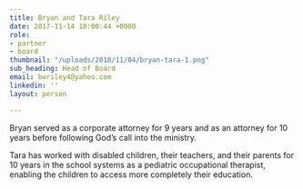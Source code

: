 ```yaml
---
title: Bryan and Tara Riley
date: 2017-11-14 10:00:44 +0000
role:
- partner
- board
thumbnail: "/uploads/2018/11/04/bryan-tara-1.png"
sub_heading: Head of Board
email: bwriley4@yahoo.com
linkedin: ''
layout: person

---
```

Bryan served as a corporate attorney for 9 years and as an attorney for 10 years before following God’s call into the ministry.

Tara has worked with disabled children, their teachers, and their parents for 10 years in the school systems as a pediatric occupational therapist, enabling the children to access more completely their education.